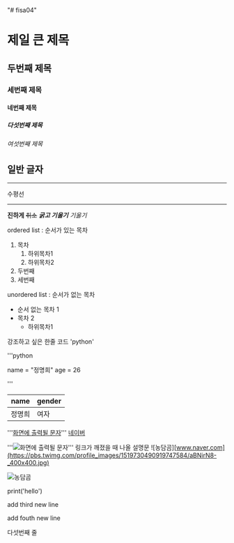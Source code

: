 "# fisa04" 

# 제일 큰 제목
## 두번째 제목
### 세번째 제목
#### 네번째 제목
##### 다섯번째 제목
###### 여섯번째 제목
일반 글자
---
<hr>
수평선

***

**진하게**
~~취소~~
***굵고 기울기***
*기울기*

ordered list : 순서가 있는 목차
1. 목차
    1. 하위목차1
    2. 하위목차2
3. 두번째
4. 세번째

unordered list : 순서가 없는 목차
- 순서 없는 목차 1
- 목차 2
  - 하위목차1
 
강조하고 싶은 한줄 코드 'python'

'''python

name = "정명희"
age = 26

'''

|  name  | gender|
|--------|-------|
| 정명희 |  여자 |

'''[화면에 출력될 문자](링크)'''
[네이버](www.naver.com)

'''![화면에 출력될 문자](링크)'''
링크가 깨졌을 때 나올 설명문
![농담곰][www.naver.com](https://pbs.twimg.com/profile_images/1519730490919747584/aBNirN8-_400x400.jpg)

![농담곰](https://i.pinimg.com/550x/c5/ae/3a/c5ae3a02a869f7381797046f59854d54.jpg)

print('hello')

add third new line

add fouth new line

다섯번째 줄

